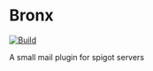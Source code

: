 # Bronx
[![Build](https://travis-ci.org/RavvenLord/Bronx.svg?branch=master)](https://travis-ci.org/RavvenLord/Bronx)

A small mail plugin for spigot servers
